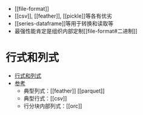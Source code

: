 - [[file-format]]
- [[csv]], [[feather]], [[pickle]]等各有优劣
- [[series-dataframe]]等用于转换和读取等
- 最强性能肯定是组织内部定制[[file-format#二进制]]
# 行式和列式
- [行式和列式](https://www.cnblogs.com/WaitSani/p/15057642.html)
- [参考](https://zhuanlan.zhihu.com/p/635442922)
  - 典型列式：[[feather]] [[parquet]]
  - 典型行式：[[csv]]
  - 行分块内部列式：[[orc]]